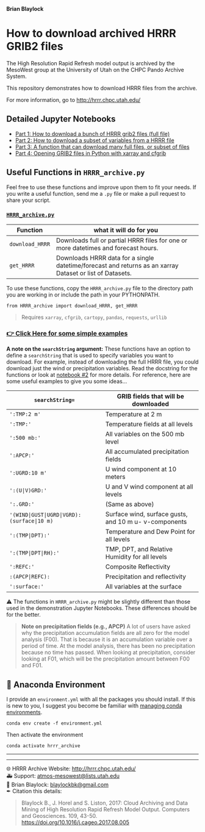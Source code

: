 **Brian Blaylock**  

# How to download archived HRRR GRIB2 files
The High Resolution Rapid Refresh model output is archived by the MesoWest group at the University of Utah on the
CHPC Pando Archive System.

This repository demonstrates how to download HRRR files from the archive.

For more information, go to http://hrrr.chpc.utah.edu/

## Detailed Jupyter Notebooks
- [Part 1: How to download a bunch of HRRR grib2 files (full file)](./notebooks/demo_download_hrrr_archive_part1.ipynb)
- [Part 2: How to download a subset of variables from a HRRR file](./notebooks/demo_download_hrrr_archive_part2.ipynb)
- [Part 3: A function that can download many full files, or subset of files](./notebooks/demo_download_hrrr_archive_part3.ipynb)
- [Part 4: Opening GRIB2 files in Python with xarray and cfgrib](./notebooks/demo_download_hrrr_archive_part4.ipynb)

## Useful Functions in `HRRR_archive.py`
Feel free to use these functions and improve upon them to fit your needs. If you write a useful function, send me a `.py` file or make a pull request to share your script.

### [`HRRR_archive.py`](./HRRR_archive.py)

|Function| what it will do for you
|--|--
|`download_HRRR`| Downloads full or partial HRRR files for one or more datetimes and forecast hours.
|`get_HRRR` | Downloads HRRR data for a single datetime/forecast and returns as an xarray Dataset or list of Datasets.

To use these functions, copy the `HRRR_archive.py` file to the directory path you are working in or include the path in your PYTHONPATH.

    from HRRR_archive import download_HRRR, get_HRRR
    
> Requires `xarray`, `cfgrib`, `cartopy`, `pandas`, `requests`, `urllib`

### [👉 Click Here for some simple examples](./notebooks/examples.ipynb)

**A note on the `searchString` argument:** These functions have an option to define a `searchString` that is used to specify variables you want to download. For example, instead of downloading the full HRRR file, you could download just the wind or precipitation variables. Read the docstring for the functions or look at [notebook #2](./notebooks/demo_download_hrrr_archive_part2.ipynb) for more details. For reference, here are some useful examples to give you some ideas...


|`searchString=`| GRIB fields that will be downloaded
|--|--
|`':TMP:2 m'`      | Temperature at 2 m
|`':TMP:'`         | Temperature fields at all levels
|`':500 mb:'`      | All variables on the 500 mb level
|`':APCP:'`        | All accumulated precipitation fields
|`':UGRD:10 m'`   | U wind component at 10 meters
|`':(U\|V)GRD:'`    | U and V wind component at all levels
|`':.GRD:'`        | (Same as above)
|`'(WIND\|GUST\|UGRD\|VGRD):(surface\|10 m)`| Surface wind, surface gusts, and 10 m u- v-components
|`':(TMP\|DPT):'`   | Temperature and Dew Point for all levels
|`':(TMP\|DPT\|RH):'`| TMP, DPT, and Relative Humidity for all levels
|`':REFC:'`        | Composite Reflectivity
|`:(APCP\|REFC):`| Precipitation and reflectivity
|`':surface:'`     | All variables at the surface

⚠ The functions in `HRRR_archive.py` might be slightly different than those used in the demonstration Jupyter Notebooks. These differences should be for the better.

> **Note on precipitation fields (e.g., APCP)**
>A lot of users have asked why the precipitation accumulation fields are all zero for the model analysis (F00). That is because it is an accumulation variable over a period of time. At the model analysis, there has been no precipitation because no time has passed.
> When looking at precipitation, consider looking at F01, which will be the precipitation amount between F00 and F01.

## 🐍  Anaconda Environment
I provide an `environment.yml` with all the packages you should install. If this is new to you, I suggest you become be familiar with [managing conda environments](https://docs.conda.io/projects/conda/en/latest/user-guide/tasks/manage-environments.html).

    conda env create -f environment.yml

Then activate the environment

    conda activate hrrr_archive

---
---

🌐 HRRR Archive Website: http://hrrr.chpc.utah.edu/  
🚑 Support: atmos-mesowest@lists.utah.edu  
📧 Brian Blaylock: blaylockbk@gmail.com  
✒ Citation this details:
> Blaylock B., J. Horel and S. Liston, 2017: Cloud Archiving and Data Mining of High Resolution Rapid Refresh Model Output. Computers and Geosciences. 109, 43-50. https://doi.org/10.1016/j.cageo.2017.08.005

